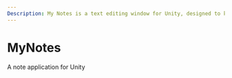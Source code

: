 ```yaml
---
Description: My Notes is a text editing window for Unity, designed to keep your current todo list, thoughts and ideas - safe and easily accessible throughout your projects journey to completion.
---
```


# MyNotes
A note application for Unity
